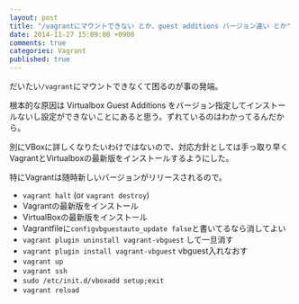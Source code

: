 ```yaml
---
layout: post
title: "/vagrantにマウントできない とか、guest additions バージョン違い とか"
date: 2014-11-27 15:09:08 +0900
comments: true
categories: Vagrant
published: true
---
```


だいたい`/vagrant`にマウントできなくて困るのが事の発端。

根本的な原因は Virtualbox Guest Additions をバージョン指定してインストールないし設定ができないことにあると思う。ずれているのはわかってるんだから。

別にVBoxに詳しくなりたいわけではないので、対応方針としては手っ取り早くVagrantとVirtualboxの最新版をインストールするようにした。

特にVagrantは随時新しいバージョンがリリースされるので。

+ `vagrant halt` (or `vagrant destroy`)
+ Vagrantの最新版をインストール
+ VirtualBoxの最新版をインストール
+ Vagrantfileに`configvbguestauto_update false`と書いてるなら消してよい
+ `vagrant plugin uninstall vagrant-vbguest` して一旦消す
+ `vagrant plugin install vagrant-vbguest` vbguest入れなおす
+ `vagrant up`
+ `vagrant ssh`
+ `sudo /etc/init.d/vboxadd setup;exit`
+ `vagrant reload`
